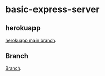 # basic-express-server



## herokuapp
[herokuapp main branch](https://nedal-basic-express-server.herokuapp.com/).






## Branch
[Branch](https://github.com/Nedalalashqar/basic-express-server/pull/1).